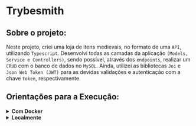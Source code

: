 # Trybesmith

## Sobre o projeto:

Neste projeto, criei uma loja de itens medievais, no formato de uma `API`, utilizando `Typescript`. Desenvolvi todas as camadas da aplicação `(Models, Service e Controllers)`, sendo possível, através dos `endpoints`, realizar um `CRUD` com o banco de dados no `MySQL`. Ainda, utilizei as bibliotecas `Joi` e `Json Web Token (JWT)` para as devidas validações e autenticação com a chave `token`, respectivamente.

## Orientações para a Execução:

<details>
  <summary><strong>Com Docker</strong></summary><br />
  
  - Execute o serviço `node` com o comando `docker-compose up -d`, para inicializar o container `trybesmith` e outro chamado `trybesmith_db`.
  - Rode o comando `docker exec -it trybesmith bash` para acessar o terminal interativo do container.
  - Instale as dependências com `npm install` .
</details>

<details>
  <summary><strong>Localmente</strong></summary><br />
  
  - Necessário o `node` instalado.
  - Instale as dependências com `npm install`.
</details>
